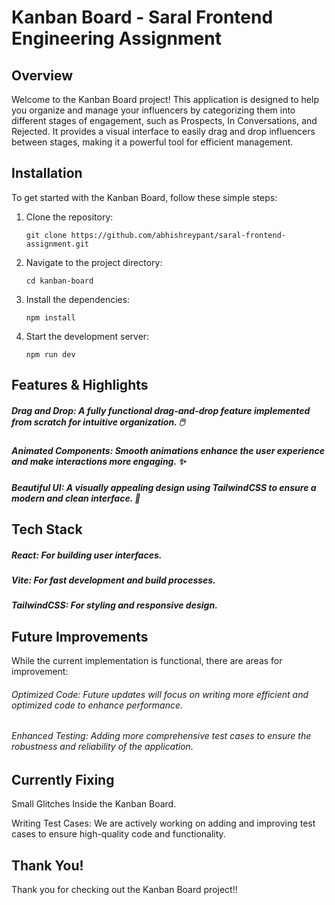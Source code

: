 # Kanban Board - Saral Frontend Engineering Assignment

## Overview

Welcome to the Kanban Board project! This application is designed to help you organize and manage your influencers by categorizing them into different stages of engagement, such as Prospects, In Conversations, and Rejected. It provides a visual interface to easily drag and drop influencers between stages, making it a powerful tool for efficient management.

## Installation

To get started with the Kanban Board, follow these simple steps:

1. Clone the repository:

   ```
   git clone https://github.com/abhishreypant/saral-frontend-assignment.git
   ```

2. Navigate to the project directory:

   ```
   cd kanban-board
   ```

3. Install the dependencies:

   ```
   npm install
   ```

4. Start the development server:

   ```
   npm run dev
   ```

## Features & Highlights

##### Drag and Drop: A fully functional drag-and-drop feature implemented from scratch for intuitive organization. 🖱️

##### Animated Components: Smooth animations enhance the user experience and make interactions more engaging. ✨

##### Beautiful UI: A visually appealing design using TailwindCSS to ensure a modern and clean interface. 🎨

## Tech Stack

##### React: For building user interfaces.

##### Vite: For fast development and build processes.

##### TailwindCSS: For styling and responsive design.

## Future Improvements

While the current implementation is functional, there are areas for improvement:

###### Optimized Code: Future updates will focus on writing more efficient and optimized code to enhance performance.

###### Enhanced Testing: Adding more comprehensive test cases to ensure the robustness and reliability of the application.

## Currently Fixing

Small Glitches Inside the Kanban Board.

Writing Test Cases: We are actively working on adding and improving test cases to ensure high-quality code and functionality.

## Thank You!

Thank you for checking out the Kanban Board project!!
